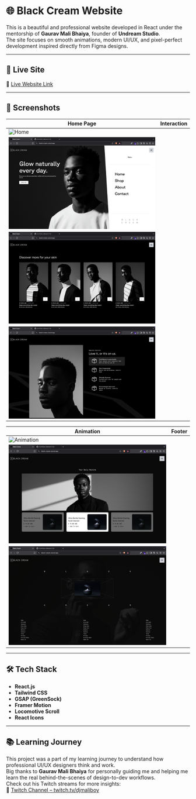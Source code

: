 # 🌐 Black Cream Website

This is a beautiful and professional website developed in React under the mentorship of **Gaurav Mali Bhaiya**, founder of **Undream Studio**.  
The site focuses on smooth animations, modern UI/UX, and pixel-perfect development inspired directly from Figma designs.

---

## 🚀 Live Site

🔗 [Live Website Link](https://black-cream.vercel.app/)

---

## 📸 Screenshots

| Home Page | Interaction |
|-----------|-------------|
| ![Home](/public/screenshots/hero.png) | 
![Menu](/public/screenshots/hero-menu.png) |
![Products](/public/screenshots/product.png) |
![Interaction](/public/screenshots/slide.png) |

| Animation | Footer |
|-----------|--------|
| ![Animation](/public/screenshots/slide-timer.png) | 
| ![Cards](/public/screenshots/grid.png) | 
![Footer](/public/screenshots/footer.png) |

---

## 🛠️ Tech Stack

- **React.js**
- **Tailwind CSS**
- **GSAP (GreenSock)**
- **Framer Motion**
- **Locomotive Scroll**
- **React Icons**

---

## 📚 Learning Journey

This project was a part of my learning journey to understand how professional UI/UX designers think and work.  
Big thanks to **Gaurav Mali Bhaiya** for personally guiding me and helping me learn the real behind-the-scenes of design-to-dev workflows.  
Check out his Twitch streams for more insights:  
🎥 [Twitch Channel – twitch.tv/djmaliboy](https://www.twitch.tv/djmaliboy/videos)
